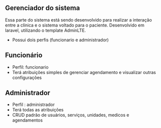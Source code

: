 ## Gerenciador do sistema
Essa parte do sistema está sendo desenvolvido para realizar
a interação entre a clínica e o sistema voltado para o paciente. Desenvolvido em laravel,
utilizando o template AdminLTE.

- Possui dois perfis (funcionario e administrador)

## Funcionário
- Perfil: funcionario
- Terá atribuições simples de gerenciar agendamento e visualizar outras configurações

## Administrador
- Perfil : administrador
- Terá todas as atribuições
- CRUD padrão de usuários, serviços, unidades, medicos e agendamentos

